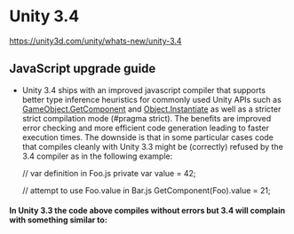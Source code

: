 # Unity 3.4

https://unity3d.com/unity/whats-new/unity-3.4

## JavaScript upgrade guide



*   Unity 3.4 ships with an improved javascript compiler that supports better type inference heuristics for commonly used Unity APIs such as [GameObject.GetComponent](http://docs.unity3d.com/Documentation/ScriptReference/GameObject.GetComponent.html) and [Object.Instantiate](http://docs.unity3d.com/Documentation/ScriptReference/Object.Instantiate.html) as well as a stricter strict compilation mode (#pragma strict). The benefits are improved error checking and more efficient code generation leading to faster execution times. The downside is that in some particular cases code that compiles cleanly with Unity 3.3 might be (correctly) refused by the 3.4 compiler as in the following example:
    
    // var definition in Foo.js private var value = 42;
    
    // attempt to use Foo.value in Bar.js GetComponent(Foo).value = 21;
    

#### In Unity 3.3 the code above compiles without errors but 3.4 will complain with something similar to: